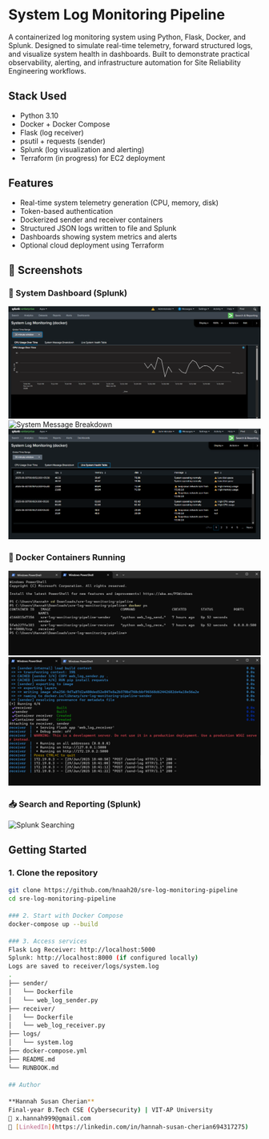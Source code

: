 # System Log Monitoring Pipeline

A containerized log monitoring system using Python, Flask, Docker, and Splunk. Designed to simulate real-time telemetry, forward structured logs, and visualize system health in dashboards. Built to demonstrate practical observability, alerting, and infrastructure automation for Site Reliability Engineering workflows.

## Stack Used

- Python 3.10
- Docker + Docker Compose
- Flask (log receiver)
- psutil + requests (sender)
- Splunk (log visualization and alerting)
- Terraform (in progress) for EC2 deployment

## Features

- Real-time system telemetry generation (CPU, memory, disk)
- Token-based authentication
- Dockerized sender and receiver containers
- Structured JSON logs written to file and Splunk
- Dashboards showing system metrics and alerts
- Optional cloud deployment using Terraform
  
## 🧪 Screenshots

### 🎯 System Dashboard (Splunk)
![CPU over Time](splunk_screenshots/cpu_usage.png)
![System Message Breakdown](splunk_screenshots/sys_msg.png)
![System Health Table](splunk_screenshots/sys_health.png)

### 🐳 Docker Containers Running
![Docker ps output](splunk_screenshots/docker_ps.png)
![Docker logs](splunk_screenshots/docker_logs.png)

### 📥 Search and Reporting (Splunk)
![Splunk Searching](docs/splunk_search.png)

## Getting Started

### 1. Clone the repository
```bash
git clone https://github.com/hnaah20/sre-log-monitoring-pipeline
cd sre-log-monitoring-pipeline

### 2. Start with Docker Compose
docker-compose up --build

### 3. Access services
Flask Log Receiver: http://localhost:5000
Splunk: http://localhost:8000 (if configured locally)
Logs are saved to receiver/logs/system.log
.
├── sender/
│   └── Dockerfile
│   └── web_log_sender.py
├── receiver/
│   └── Dockerfile
│   └── web_log_receiver.py
├── logs/
│   └── system.log
├── docker-compose.yml
├── README.md
└── RUNBOOK.md

## Author

**Hannah Susan Cherian**  
Final-year B.Tech CSE (Cybersecurity) | VIT-AP University  
📧 x.hannah999@gmail.com  
🔗 [LinkedIn](https://linkedin.com/in/hannah-susan-cherian694317275)

